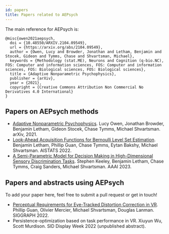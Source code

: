 ```yaml
---
id: papers
title: Papers related to AEPsych
---
```


The main reference for AEPsych is:
```
@misc{owen2021aepsych,
  doi = {10.48550/ARXIV.2104.09549},
  url = {https://arxiv.org/abs/2104.09549},
  author = {Owen, Lucy and Browder, Jonathan and Letham, Benjamin and Stocek, Gideon and Tymms, Chase and Shvartsman, Michael},
  keywords = {Methodology (stat.ME), Neurons and Cognition (q-bio.NC), FOS: Computer and information sciences, FOS: Computer and information sciences, FOS: Biological sciences, FOS: Biological sciences},
  title = {Adaptive Nonparametric Psychophysics},
  publisher = {arXiv},
  year = {2021},
  copyright = {Creative Commons Attribution Non Commercial No Derivatives 4.0 International}
}
```

## Papers on AEPsych methods
* [Adaptive Nonparametric Psychophysics](https://arxiv.org/abs/2104.09549). Lucy Owen, Jonathan Browder, Benjamin Letham, Gideon Stocek, Chase Tymms, Michael Shvartsman. arXiv, 2021.
* [Look-Ahead Acquisition Functions for Bernoulli Level Set Estimation](https://arxiv.org/abs/2203.09751). Benjamin Letham, Phillip Guan, Chase Tymms, Eytan Bakshy, Michael Shvartsman. AISTATS 2022.
* [A Semi-Parametric Model for Decision Making in High-Dimensional Sensory Discrimination Tasks](https://arxiv.org/abs/2302.01187). Stephen Keeley, Benjamin Letham, Chase Tymms, Craig Sanders, Michael Shvartsman. AAAI 2023. 

## Papers and abstracts using AEPsych
To add your paper here, feel free to submit a pull request or get in touch!
* [Perceptual Requirements for Eye-Tracked Distortion Correction in VR](https://research.facebook.com/file/691029055317364/Perceptual-Requirements-for-Eye-Tracked-Distortion-Correction-in-VR.pdf). Phillip Guan, Olivier Mercier, Michael Shvartsman, Douglas Lanman. SIGGRAPH 2022.
* Persistence-optimization based on task performance in VR. Xiuyun Wu, Scott Murdison. SID Display Week 2022 (unpublished abstract).
